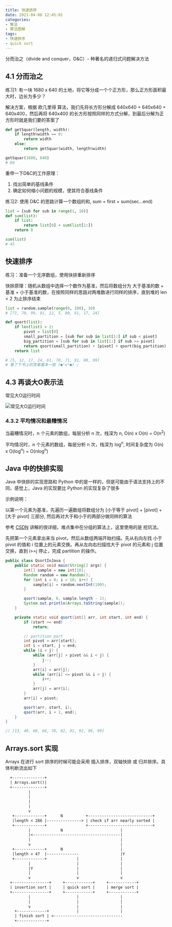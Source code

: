 ```yaml
---
title: 快速排序
date: 2021-04-08 12:45:01
categories:
- 算法
- 算法图解
tags:
- 快速排序
- quick sort
---
```


分而治之（divide and conquer，D&C）- 种著名的递归式问题解决方法

## 4.1 分而治之

练习1: 有一块 1680 x 640 的土地，将它等分成一个个正方形，那么正方形面积最大时，边长为多少？

解决方案，根据 欧几里得 算法，我们先将长方形分解成 640x640 + 640x640 + 640x400，然后再将 640x400 的长方形按照同样的方式分解，到最后分解为正方形时就是我们要的答案了

```python
def getSquar(length, width): 
    if length%width == 0: 
        return width 
    else: 
        return getSquar(width, length%width) 

getSquar(1680, 640) 
# 80
```

重申一下D&C的工作原理：

1. 找出简单的基线条件
2. 确定如何缩小问题的规模，使其符合基线条件

练习2: 使用 D&C 的思路计算一个数组的和, sum = first + sum(sec...end)

```python
list = [sub for sub in range(1, 10)]
def sum(list):
    if list:
        return list[0] + sum(list[1:])
    return 0

sum(list)
# 45
```

## 快速排序

练习：准备一个无序数组，使用快排重新排序

快排原理：随机从数组中选择一个数作为基准，然后将数组分为 大于基准的数 + 基准 + 小于基准的数，在按照同样的思路对两堆数进行同样的排序，直到堆的 len < 2 为止排序结束

```python
list = random.sample(range(0, 100), 10)
# [71, 70, 99, 91, 12, 5, 80, 61, 17, 24]

def qsort(list): 
    if len(list) > 2: 
        pivot = list[0] 
        small_partition = [sub for sub in list[1:] if sub < pivot] 
        big_partition = [sub for sub in list[1:] if sub >= pivot] 
        return qsort(small_partition) + [pivot] + qsort(big_partition) 
    return list

# [5, 12, 17, 24, 61, 70, 71, 91, 80, 99]
# 看了下书上的答案基本一致 (●°u°●)​ 」
```

## 4.3 再谈大O表示法

常见大O运行时间

![常见大O运行时间](c4_01.png)

### 4.3.2  平均情况和最糟情况

当最糟情况时，n 个元素的数组，每层分析 n 次，栈深为 n, O(n) x O(n) = O(n<sup>2</sup>)

平均情况时，n 个元素的数组，每层分析 n 次，栈深为 log<sup>n</sup>, 时间复杂度为 O(n) x O(log<sup>n</sup>) = O(nlog<sup>n</sup>)

## Java 中的快排实现

Java 中快排的实现思路和 Python 中的是一样的，但是可能由于语法支持上的不同，感觉上，Java 的实现要比 Python 的实现复杂了很多

示例说明：

以第一个元素为基准，先遍历一遍数组将数组分为 [小于等于 pivot] + [pivot] + [大于 pivot] 三部分, 然后再对大于和小于的两部分做同样的算法

参考 [CSDN](https://blog.csdn.net/Holmofy/article/details/71168530) 讲解的很详细，难点集中在分组的算法上，这里使用的是 挖坑法。

先把第一个元素拿出来当 pivot，然后从数组两端开始扫描。先从右向左找 小于 pivot 的值和 i 位置上的元素交换。再从左向右扫描找大于 pivot 的元素和 j 位置交换，直到 i>=j 停止，完成 partition 的操作。

```java
public class QsortInJava {
    public static void main(String[] args) {
        int[] sample = new int[10];
        Random random = new Random();
        for (int i = 0; i < 10; i++) {
            sample[i] = random.nextInt(100);
        }

        qsort(sample, 0, sample.length - 1);
        System.out.println(Arrays.toString(sample));
    }

    private static void qsort(int[] arr, int start, int end) {
        if (start >= end)
            return;

        // partition part
        int pivot = arr[start];
        int i = start, j = end;
        while (i < j) {
            while (arr[j] > pivot && i < j) {
                j--;
            }
            arr[i] = arr[j];
            while (arr[i] <= pivot && i < j) {
                i++;
            }
            arr[j] = arr[i];
        }
        arr[i] = pivot;

        qsort(arr, start, i);
        qsort(arr, i + 1, end);
    }
}

// [13, 40, 60, 68, 78, 82, 91, 92, 96, 99]
```

## Arrays.sort 实现

Arrays 在进行 sort 排序的时候可能会采用 插入排序，双轴快排 或 归并排序。具体判断流出如下

```txt
  +--------------+                                                                                                                                      
  | Arrays.sort()|                                                                                                                                      
  +--------------+                                                                                                                                      
          |                                                                                                                                             
          |                                                                                                                                             
          |                                                                                                                                             
          |                                                                                                                                             
          v                                                                                                                                             
   +-------------+      N          +----------------------------+                                                                                       
   |length < 286 |---------------> | check if arr nearly sorted |                                                                                       
   +-------------+                 +----------------------------+                                                                                       
          |             N                         |                                                                                                     
          |<--------------------------------------|                                                                                                     
          |                                       |                                                                                                     
          v                                       |                                                                                                     
   +-------------+      N                         |                                                                                                     
   |length < 47  |--------------                  |Y                                                                                                    
   +-------------+             |                  |                                                                                                     
          |                    |                  |                                                                                                     
          |Y                   |                  |                                                                                                     
          |                    |                  |                                                                                                     
          v                    v                  v                                                                                                     
  +----------------+     +------------+     +------------+                                                                                              
  | insertion sort |     | quick sort |     | merge sort |                                                                                              
  +----------------+     +------------+     +------------+                                                                                              
          |                    |                  |                                                                                                     
          |                    |                  |                                                                                                     
          v                    |                  |                                                                                                     
    +-------------+            |                  |                                                                                                     
    | finish sort | <------------------------------                                                                                                     
    +-------------+                                                                                                                                     
```